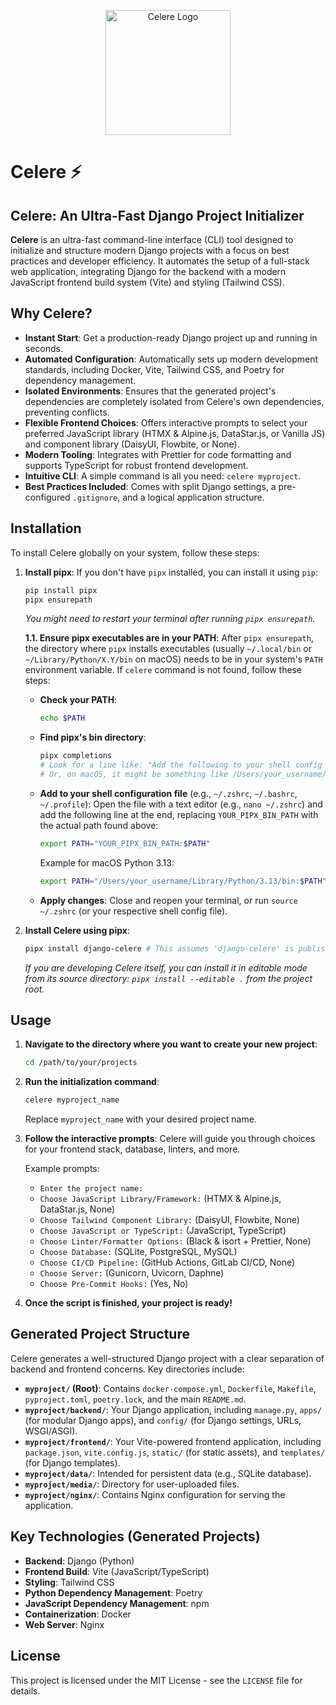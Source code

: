 <p align="center">
  <img src="https://github.com/YOUR_USERNAME/YOUR_REPO_NAME/raw/main/logo.png" alt="Celere Logo" width="200">
</p>

# Celere ⚡

## Celere: An Ultra-Fast Django Project Initializer

**Celere** is an ultra-fast command-line interface (CLI) tool designed to initialize and structure modern Django projects with a focus on best practices and developer efficiency. It automates the setup of a full-stack web application, integrating Django for the backend with a modern JavaScript frontend build system (Vite) and styling (Tailwind CSS).

## Why Celere?

-   **Instant Start**: Get a production-ready Django project up and running in seconds.
-   **Automated Configuration**: Automatically sets up modern development standards, including Docker, Vite, Tailwind CSS, and Poetry for dependency management.
-   **Isolated Environments**: Ensures that the generated project's dependencies are completely isolated from Celere's own dependencies, preventing conflicts.
-   **Flexible Frontend Choices**: Offers interactive prompts to select your preferred JavaScript library (HTMX & Alpine.js, DataStar.js, or Vanilla JS) and component library (DaisyUI, Flowbite, or None).
-   **Modern Tooling**: Integrates with Prettier for code formatting and supports TypeScript for robust frontend development.
-   **Intuitive CLI**: A simple command is all you need: `celere myproject`.
-   **Best Practices Included**: Comes with split Django settings, a pre-configured `.gitignore`, and a logical application structure.

## Installation

To install Celere globally on your system, follow these steps:

1.  **Install pipx**: If you don't have `pipx` installed, you can install it using `pip`:
    ```bash
    pip install pipx
    pipx ensurepath
    ```
    *You might need to restart your terminal after running `pipx ensurepath`.*

    **1.1. Ensure pipx executables are in your PATH**:
    After `pipx ensurepath`, the directory where `pipx` installs executables (usually `~/.local/bin` or `~/Library/Python/X.Y/bin` on macOS) needs to be in your system's `PATH` environment variable. If `celere` command is not found, follow these steps:

    *   **Check your PATH**:
        ```bash
        echo $PATH
        ```
    *   **Find pipx's bin directory**:
        ```bash
        pipx completions
        # Look for a line like: "Add the following to your shell config file: ... ~/.local/bin ..."
        # Or, on macOS, it might be something like /Users/your_username/Library/Python/3.X/bin
        ```
    *   **Add to your shell configuration file** (e.g., `~/.zshrc`, `~/.bashrc`, `~/.profile`):
        Open the file with a text editor (e.g., `nano ~/.zshrc`) and add the following line at the end, replacing `YOUR_PIPX_BIN_PATH` with the actual path found above:
        ```bash
        export PATH="YOUR_PIPX_BIN_PATH:$PATH"
        ```
        Example for macOS Python 3.13:
        ```bash
        export PATH="/Users/your_username/Library/Python/3.13/bin:$PATH"
        ```
    *   **Apply changes**: Close and reopen your terminal, or run `source ~/.zshrc` (or your respective shell config file).

2.  **Install Celere using pipx**:
    ```bash
    pipx install django-celere # This assumes 'django-celere' is published on PyPI
    ```
    *If you are developing Celere itself, you can install it in editable mode from its source directory: `pipx install --editable .` from the project root.*

## Usage

1.  **Navigate to the directory where you want to create your new project**:
    ```bash
    cd /path/to/your/projects
    ```

2.  **Run the initialization command**:
    ```bash
    celere myproject_name
    ```
    Replace `myproject_name` with your desired project name.

3.  **Follow the interactive prompts**: Celere will guide you through choices for your frontend stack, database, linters, and more.

    Example prompts:
    -   `Enter the project name:`
    -   `Choose JavaScript Library/Framework:` (HTMX & Alpine.js, DataStar.js, None)
    -   `Choose Tailwind Component Library:` (DaisyUI, Flowbite, None)
    -   `Choose JavaScript or TypeScript:` (JavaScript, TypeScript)
    -   `Choose Linter/Formatter Options:` (Black & isort + Prettier, None)
    -   `Choose Database:` (SQLite, PostgreSQL, MySQL)
    -   `Choose CI/CD Pipeline:` (GitHub Actions, GitLab CI/CD, None)
    -   `Choose Server:` (Gunicorn, Uvicorn, Daphne)
    -   `Choose Pre-Commit Hooks:` (Yes, No)

4.  **Once the script is finished, your project is ready!**

## Generated Project Structure

Celere generates a well-structured Django project with a clear separation of backend and frontend concerns. Key directories include:

-   **`myproject/` (Root)**: Contains `docker-compose.yml`, `Dockerfile`, `Makefile`, `pyproject.toml`, `poetry.lock`, and the main `README.md`.
-   **`myproject/backend/`**: Your Django application, including `manage.py`, `apps/` (for modular Django apps), and `config/` (for Django settings, URLs, WSGI/ASGI).
-   **`myproject/frontend/`**: Your Vite-powered frontend application, including `package.json`, `vite.config.js`, `static/` (for static assets), and `templates/` (for Django templates).
-   **`myproject/data/`**: Intended for persistent data (e.g., SQLite database).
-   **`myproject/media/`**: Directory for user-uploaded files.
-   **`myproject/nginx/`**: Contains Nginx configuration for serving the application.

## Key Technologies (Generated Projects)

-   **Backend**: Django (Python)
-   **Frontend Build**: Vite (JavaScript/TypeScript)
-   **Styling**: Tailwind CSS
-   **Python Dependency Management**: Poetry
-   **JavaScript Dependency Management**: npm
-   **Containerization**: Docker
-   **Web Server**: Nginx


## License

This project is licensed under the MIT License - see the `LICENSE` file for details.